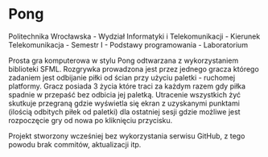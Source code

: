 # Pong
Politechnika Wrocławska - Wydział Informatyki i Telekomunikacji - Kierunek Telekomunikacja - Semestr I - Podstawy programowania - Laboratorium

Prosta gra komputerowa w stylu Pong odtwarzana z wykorzystaniem biblioteki SFML. Rozgrywka prowadzona jest przez jednego gracza którego zadaniem jest odbijanie piłki od ścian przy użyciu paletki - ruchomej platformy. Gracz posiada 3 życia które traci za każdym razem gdy piłka spadnie w przepaść bez odbicia jej paletką. Utracenie wszystkich żyć skutkuje przegraną gdzie wyświetla się ekran z uzyskanymi punktami (ilością odbitych piłek od paletki) dla ostatniej sesji gdzie możliwe jest rozpoczęcie gry od nowa po kliknięciu przycisku.

Projekt stworzony wcześniej bez wykorzystania serwisu GitHub, z tego powodu brak commitów, aktualizacji itp.